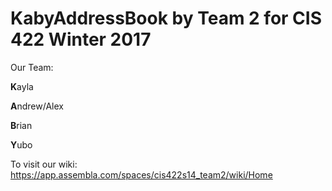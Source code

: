 # KabyAddressBook by Team 2 for CIS 422 Winter 2017

Our Team:

**K**ayla

**A**ndrew/Alex

**B**rian

**Y**ubo


To visit our wiki: https://app.assembla.com/spaces/cis422s14_team2/wiki/Home 
